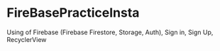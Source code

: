 # FireBasePracticeInsta
Using of Firebase (Firebase Firestore, Storage, Auth), Sign in, Sign Up, RecyclerView 
